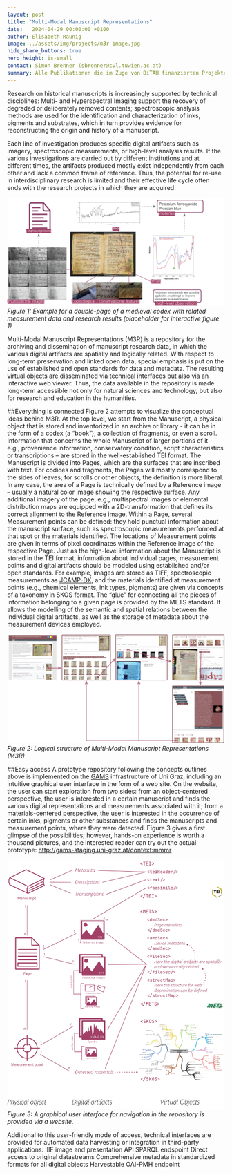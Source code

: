 ```yaml
---
layout: post
title: "Multi-Modal Manuscript Representations"
date:   2024-04-29 00:00:00 +0100
author: Elisabeth Raunig
image: ../assets/img/projects/m3r-image.jpg
hide_share_buttons: true
hero_height: is-small
contact: Simon Brenner (sbrenner@cvl.tuwien.ac.at)
summary: Alle Publikationen die im Zuge von DiTAH finanzierten Projekten publiziert wurden.
---
```


Research on historical manuscripts is increasingly supported by technical disciplines: Multi- and Hyperspectral Imaging support the recovery of degraded or deliberately removed contents; spectroscopic analysis methods are used for the identification and characterization of inks, pigments and substrates, which in turn provides evidence for reconstructing the origin and history of a manuscript.

Each line of investigation produces specific digital artifacts such as imagery, spectroscopic measurements, or high-level analysis results. If the various investigations are carried out by different institutions and at different times, the artifacts produced mostly exist independently from each other and lack a common frame of reference. Thus, the potential for re-use in interdisciplinary research is limited and their effective life cycle often ends with the research projects in which they are acquired.

![Image](../assets/img/projects/m3r1.png)
_Figure 1: Example for a double-page of a medieval codex with related measurement data and research results (placeholder for interactive figure 1)_

Multi-Modal Manuscript Representations (M3R) is a repository for the archiving and dissemination of manuscript research data, in which the various digital artifacts are spatially and logically related. With respect to long-term preservation and linked open data, special emphasis is put on the use of established and open standards for data and metadata. The resulting virtual objects are disseminated via technical interfaces but also via an interactive web viewer. Thus, the data available in the repository is made long-term accessible not only for natural sciences and technology, but also for research and education in the humanities.



##Everything is connected
Figure 2 attempts to visualize the conceptual ideas behind M3R. At the top level, we start from the Manuscript, a physical object that is stored and inventorized in an archive or library - it can be in the form of a codex (a “book”), a collection of fragments, or even a scroll. Information that concerns the whole Manuscript of larger portions of it – e.g., provenience information, conservatory condition, script characteristics or transcriptions – are stored in the well-established TEI format.
The Manuscript is divided into Pages, which are the surfaces that are inscribed with text. For codices and fragments, the Pages will mostly correspond to the sides of leaves; for scrolls or other objects, the definition is more liberal. In any case, the area of a Page is technically defined by a Reference image – usually a natural color image showing the respective surface. Any additional imagery of the page, e.g., multispectral images or elemental distribution maps are equipped with a 2D-transformation that defines its correct alignment to the Reference image.
Within a Page, several Measurement points can be defined: they hold punctual information about the manuscript surface, such as spectroscopic measurements performed at that spot or the materials identified. The locations of Measurement points are given in terms of pixel coordinates within the Reference image of the respective Page.
Just as the high-level information about the Manuscript is stored in the TEI format, information about individual pages, measurement points and digital artifacts should be modeled using established and/or open standards. For example, images are stored as TIFF, spectroscopic measurements as [JCAMP-DX](http://www.jcamp-dx.org/), and the materials identified at measurement points (e.g., chemical elements, ink types, pigments) are given via concepts of a taxonomy in SKOS format. 
The “glue” for connecting all the pieces of information belonging to a given page is provided by the METS standard. 
It allows the modelling of the semantic and spatial relations between the individual digital artifacts, as well as the storage of metadata about the measurement devices employed.

![Image](../assets/img/projects/m3r2.png)
_Figure 2: Logical structure of Multi-Modal Manuscript Representations (M3R)_

##Easy access
A prototype repository following the concepts outlines above is implemented on the [GAMS](https://gams.uni-graz.at/) infrastructure of Uni Graz, including an intuitive graphical user interface in the form of a web site.
On the website, the user can start exploration from two sides: from an object-centered perspective, the user is interested in a certain manuscript and finds the various digital representations and measurements associated with it; from a materials-centered perspective, the user is interested in the occurrence of certain inks, pigments or other substances and finds the manuscripts and measurement points, where they were detected. Figure 3 gives a first glimpse of the possibilities; however, hands-on experience is worth a thousand pictures, and the interested reader can try out the actual prototype: 
http://gams-staging.uni-graz.at/context:mmmr 

![Image](../assets/img/projects/m3r3.png)
_Figure 3:  A graphical user interface for navigation in the repository is provided via a website._

Additional to this user-friendly mode of access, technical interfaces are provided for automated data harvesting or integration in third-party applications: 
IIIF image and presentation API
SPARQL endspoint
Direct access to original datastreams
Comprehensive metadata in standardized formats for all digital objects
Harvestable OAI-PMH endpoint
